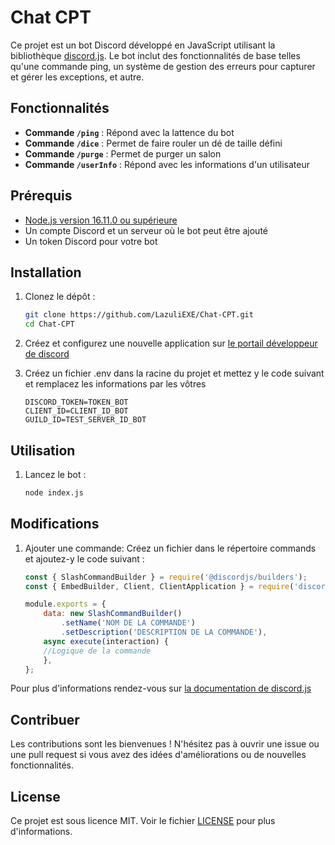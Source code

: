 # Chat CPT

Ce projet est un bot Discord développé en JavaScript utilisant la bibliothèque [discord.js](https://discord.js.org/). Le bot inclut des fonctionnalités de base telles qu'une commande ping, un système de gestion des erreurs pour capturer et gérer les exceptions, et autre.

## Fonctionnalités

- **Commande `/ping`** : Répond avec la lattence du bot
- **Commande `/dice`** : Permet de faire rouler un dé de taille défini
- **Commande `/purge`** : Permet de purger un salon
- **Commande `/userInfo`** : Répond avec les informations d'un utilisateur

## Prérequis

- [Node.js version 16.11.0 ou supérieure](https://nodejs.org/fr)
- Un compte Discord et un serveur où le bot peut être ajouté
- Un token Discord pour votre bot

## Installation

1. Clonez le dépôt :
   ```bash
   git clone https://github.com/LazuliEXE/Chat-CPT.git
   cd Chat-CPT
   ```
2. Créez et configurez une nouvelle application sur [le portail développeur de discord](https://discord.com/developers/applications)

3. Créez un fichier .env dans la racine du projet et mettez y le code suivant et remplacez les informations par les vôtres
   ```env
   DISCORD_TOKEN=TOKEN_BOT
   CLIENT_ID=CLIENT_ID_BOT
   GUILD_ID=TEST_SERVER_ID_BOT
   ```


## Utilisation

1. Lancez le bot :
   ```bash
   node index.js
   ```
## Modifications
1. Ajouter une commande:
   Créez un fichier dans le répertoire commands et ajoutez-y le code suivant :
   
   ```js
   const { SlashCommandBuilder } = require('@discordjs/builders');
   const { EmbedBuilder, Client, ClientApplication } = require('discord.js');

   module.exports = {
       data: new SlashCommandBuilder()
           .setName('NOM DE LA COMMANDE')
           .setDescription('DESCRIPTION DE LA COMMANDE'),
       async execute(interaction) {
       //Logique de la commande
       },
   };
   ```
Pour plus d'informations rendez-vous sur [la documentation de discord.js](https://discordjs.guide/creating-your-bot/command-handling.html#executing-commands)

## Contribuer
Les contributions sont les bienvenues ! N'hésitez pas à ouvrir une issue ou une pull request si vous avez des idées d'améliorations ou de nouvelles fonctionnalités.

## License
Ce projet est sous licence MIT. Voir le fichier [LICENSE](https://github.com/LazuliEXE/Chat-CPT/blob/main/LICENSE.md) pour plus d'informations.
